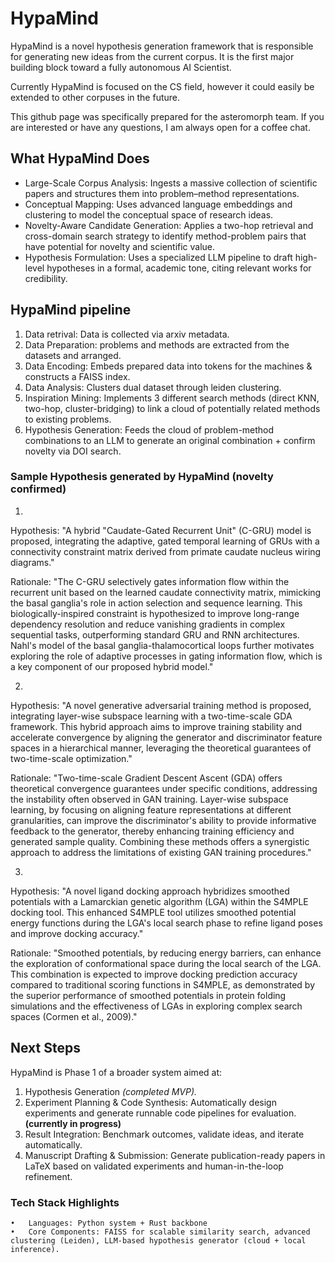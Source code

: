 # HypaMind
HypaMind is a novel hypothesis generation framework that is responsible for generating new ideas from the current corpus. It is the first major building block toward a fully autonomous AI Scientist.

Currently HypaMind is focused on the CS field, however it could easily be extended to other corpuses in the future.

This github page was specifically prepared for the asteromorph team. If you are interested or have any questions, I am always open for a coffee chat. 

## What HypaMind Does
- Large-Scale Corpus Analysis: Ingests a massive collection of scientific papers and structures them into problem–method representations.
- Conceptual Mapping: Uses advanced language embeddings and clustering to model the conceptual space of research ideas.
- Novelty-Aware Candidate Generation: Applies a two-hop retrieval and cross-domain search strategy to identify method-problem pairs that have potential for novelty and scientific value.
- Hypothesis Formulation: Uses a specialized LLM pipeline to draft high-level hypotheses in a formal, academic tone, citing relevant works for credibility.

## HypaMind pipeline
1. Data retrival: Data is collected via arxiv metadata.
2. Data Preparation: problems and methods are extracted from the datasets and arranged. 
3. Data Encoding: Embeds prepared data into tokens for the machines & constructs a FAISS index.
4. Data Analysis: Clusters dual dataset through leiden clustering.
5. Inspiration Mining: Implements 3 different search methods (direct KNN, two-hop, cluster-bridging) to link a cloud of potentially related methods to existing problems.
6. Hypothesis Generation: Feeds the cloud of problem-method combinations to an LLM to generate an original combination + confirm novelty via DOI search.

### Sample Hypothesis generated by HypaMind (novelty confirmed)

1)
Hypothesis: 
"A hybrid "Caudate-Gated Recurrent Unit" (C-GRU) model is proposed, integrating the adaptive, gated temporal learning of GRUs with a connectivity constraint matrix derived from primate caudate nucleus wiring diagrams." 

Rationale: 
"The C-GRU selectively gates information flow within the recurrent unit based on the learned caudate connectivity matrix, mimicking the basal ganglia's role in action selection and sequence learning. This biologically-inspired constraint is hypothesized to improve long-range dependency resolution and reduce vanishing gradients in complex sequential tasks, outperforming standard GRU and RNN architectures.  Nahl's model of the basal ganglia-thalamocortical loops further motivates exploring the role of adaptive processes in gating information flow, which is a key component of our proposed hybrid model." 

2)

Hypothesis:
"A novel generative adversarial training method is proposed, integrating layer-wise subspace learning with a two-time-scale GDA framework.  This hybrid approach aims to improve training stability and accelerate convergence by aligning the generator and discriminator feature spaces in a hierarchical manner, leveraging the theoretical guarantees of two-time-scale optimization."

Rationale: 
"Two-time-scale Gradient Descent Ascent (GDA) offers theoretical convergence guarantees under specific conditions, addressing the instability often observed in GAN training.  Layer-wise subspace learning, by focusing on aligning feature representations at different granularities, can improve the discriminator's ability to provide informative feedback to the generator, thereby enhancing training efficiency and generated sample quality.  Combining these methods offers a synergistic approach to address the limitations of existing GAN training procedures."

3)

Hypothesis:
"A novel ligand docking approach hybridizes smoothed potentials with a Lamarckian genetic algorithm (LGA) within the S4MPLE docking tool.  This enhanced S4MPLE tool utilizes smoothed potential energy functions during the LGA's local search phase to refine ligand poses and improve docking accuracy."

Rationale: 
"Smoothed potentials, by reducing energy barriers, can enhance the exploration of conformational space during the local search of the LGA.  This combination is expected to improve docking prediction accuracy compared to traditional scoring functions in S4MPLE, as demonstrated by the superior performance of smoothed potentials in protein folding simulations and the effectiveness of LGAs in exploring complex search spaces (Cormen et al., 2009)."

## Next Steps

HypaMind is Phase 1 of a broader system aimed at:
1.	Hypothesis Generation _(completed MVP)._
2.	Experiment Planning & Code Synthesis: Automatically design experiments and generate runnable code pipelines for evaluation. **(currently in progress)**
3.	Result Integration: Benchmark outcomes, validate ideas, and iterate automatically.
4.	Manuscript Drafting & Submission: Generate publication-ready papers in LaTeX based on validated experiments and human-in-the-loop refinement.

### Tech Stack Highlights
	•	Languages: Python system + Rust backbone
	•	Core Components: FAISS for scalable similarity search, advanced clustering (Leiden), LLM-based hypothesis generator (cloud + local inference).


